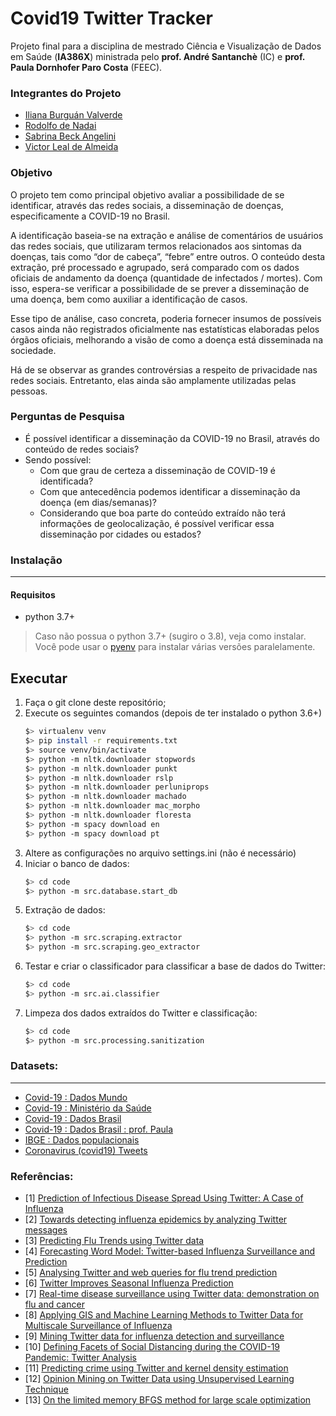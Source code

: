 # Covid19 Twitter Tracker

Projeto final para a disciplina de mestrado Ciência e Visualização de Dados em Saúde (**IA386X**) ministrada pelo **prof. André Santanchè** (IC) e **prof. Paula Dornhofer Paro Costa** (FEEC).

### Integrantes do Projeto

 - [Iliana Burguán Valverde](https://github.com/imburguan)
 - [Rodolfo de Nadai](https://github.com/rdenadai)
 - [Sabrina Beck Angelini](https://github.com/sabrina-beck)
 - [Victor Leal de Almeida](https://github.com/victorleal)


### Objetivo
O projeto tem como principal objetivo avaliar a possibilidade de se identificar, através das redes sociais, a disseminação de doenças, especificamente a COVID-19 no Brasil.

A identificação baseia-se na extração e análise de comentários de usuários das redes sociais, que utilizaram termos relacionados aos sintomas da doenças, tais como “dor de cabeça”, “febre” entre outros. O conteúdo desta extração, pré processado e agrupado, será comparado com os dados oficiais de andamento da doença (quantidade de infectados / mortes). Com isso, espera-se verificar a possibilidade de se prever a disseminação de uma doença, bem como auxiliar a identificação de casos.

Esse tipo de análise, caso concreta, poderia fornecer insumos de possíveis casos ainda não registrados oficialmente nas estatísticas elaboradas pelos órgãos oficiais, melhorando a visão de como a doença está disseminada na sociedade.

Há de se observar as grandes controvérsias a respeito de privacidade nas redes sociais. Entretanto, elas ainda são amplamente utilizadas pelas pessoas.

### Perguntas de Pesquisa
 - É possível identificar a disseminação da COVID-19 no Brasil, através do conteúdo de redes sociais?
 - Sendo possível:
   - Com que grau de certeza a disseminação de COVID-19 é identificada?
   - Com que antecedência podemos identificar a disseminação da doença (em dias/semanas)?
   - Considerando que boa parte do conteúdo extraído não terá informações de geolocalização, é possível verificar essa disseminação por cidades ou estados?


### Instalação
---

#### Requisitos

 - python 3.7+
 
> Caso não possua o python 3.7+ (sugiro o 3.8), veja como instalar.
Você pode usar o [pyenv](https://github.com/pyenv/pyenv) para instalar várias versões paralelamente.

## Executar

 1. Faça o git clone deste repositório;
 2. Execute os seguintes comandos (depois de ter instalado o python 3.6+)
    ```bash
    $> virtualenv venv
    $> pip install -r requirements.txt
    $> source venv/bin/activate
    $> python -m nltk.downloader stopwords
    $> python -m nltk.downloader punkt
    $> python -m nltk.downloader rslp
    $> python -m nltk.downloader perluniprops
    $> python -m nltk.downloader machado
    $> python -m nltk.downloader mac_morpho
    $> python -m nltk.downloader floresta
    $> python -m spacy download en
    $> python -m spacy download pt
    ```
 3. Altere as configurações no arquivo settings.ini (não é necessário)
 4. Iniciar o banco de dados:
    ```bash
    $> cd code
    $> python -m src.database.start_db
    ```
 5. Extração de dados:
    ```bash
    $> cd code
    $> python -m src.scraping.extractor
    $> python -m src.scraping.geo_extractor
    ```
 6. Testar e criar o classificador para classificar a base de dados do Twitter:
    ```bash
    $> cd code
    $> python -m src.ai.classifier
    ```
 7. Limpeza dos dados extraídos do Twitter e classificação:
    ```bash
    $> cd code
    $> python -m src.processing.sanitization
    ```


### Datasets:
---

 - [Covid-19 : Dados Mundo](https://github.com/CSSEGISandData/COVID-19)
 - [Covid-19 : Ministério da Saúde](https://covid.saude.gov.br/)
 - [Covid-19 : Dados Brasil](https://github.com/wcota/covid19br)
 - [Covid-19 : Dados Brasil : prof. Paula](https://github.com/pdpcosta/COVID-19_Brazil)
 - [IBGE : Dados populacionais](https://www.ibge.gov.br/estatisticas/sociais/populacao.html)
 - [Coronavirus (covid19) Tweets](https://www.kaggle.com/smid80/coronavirus-covid19-tweets#2020-03-00%20Coronavirus%20Tweets%20(pre%202020-03-12).CSV)


### Referências:
 - [1] [Prediction of Infectious Disease Spread Using Twitter: A Case of Influenza](https://ieeexplore.ieee.org/document/6424743)
 - [2] [Towards detecting influenza epidemics by analyzing Twitter messages](https://dl.acm.org/doi/pdf/10.1145/1964858.1964874)
 - [3] [Predicting Flu Trends using Twitter data](https://ieeexplore.ieee.org/abstract/document/5928903)
 - [4] [Forecasting Word Model: Twitter-based Influenza Surveillance and Prediction](https://www.aclweb.org/anthology/C16-1008.pdf)
 - [5] [Analysing Twitter and web queries for flu trend prediction](https://link.springer.com/article/10.1186/1742-4682-11-S1-S6)
 - [6] [Twitter Improves Seasonal Influenza Prediction](https://scitepress.org/papers/2012/37806/37806.pdf)
 - [7] [Real-time disease surveillance using Twitter data: demonstration on flu and cancer](https://dl.acm.org/doi/abs/10.1145/2487575.2487709)
 - [8] [Applying GIS and Machine Learning Methods to Twitter Data for Multiscale Surveillance of Influenza](https://www.ncbi.nlm.nih.gov/pmc/articles/PMC4959719/)
 - [9] [Mining Twitter data for influenza detection and surveillance](https://dl.acm.org/doi/abs/10.1145/2897683.2897693)
 - [10] [Defining Facets of Social Distancing during the COVID-19 Pandemic: Twitter Analysis](https://www.medrxiv.org/content/10.1101/2020.04.26.20080937v1)
 - [11] [Predicting crime using Twitter and kernel density estimation](https://www.sciencedirect.com/science/article/pii/S0167923614000268)
 - [12] [Opinion Mining on Twitter Data using Unsupervised Learning Technique](https://www.ijcaonline.org/archives/volume148/number12/unnisa-2016-ijca-911317.pdf)
 - [13] [On the limited memory BFGS method for large scale optimization](https://link.springer.com/article/10.1007/BF01589116)
